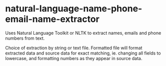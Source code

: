 # natural-language-name-phone-email-name-extractor
Uses Natural Language Toolkit or NLTK to extract names, emails and phone numbers from text.

Choice of extraction by string or text file. Formatted file will format extracted data and source data for exact matching, ie. changing all fields to lowercase, and formatting numbers as they appear in source data.
